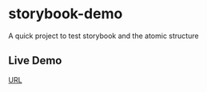 # storybook-demo
 
A quick project to test storybook and the atomic structure

## Live Demo
[URL](https://60df8791a562af0039e44784-ilyniliiza.chromatic.com/?path=/story/atoms-button--default)
